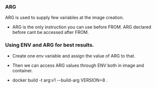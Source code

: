 ### ARG

ARG is used to supply few variables at the image creation.
* ARG is the only instruction you can use before FROM. ARG declared before cant be accessed after FROM.

### Using ENV and ARG for best results.
* Create one env variable and assign the value of ARG to that.
* Then we can access ARG values through ENV both in image and container.

* docker build -t arg:v1 --build-arg VERSION=8 .